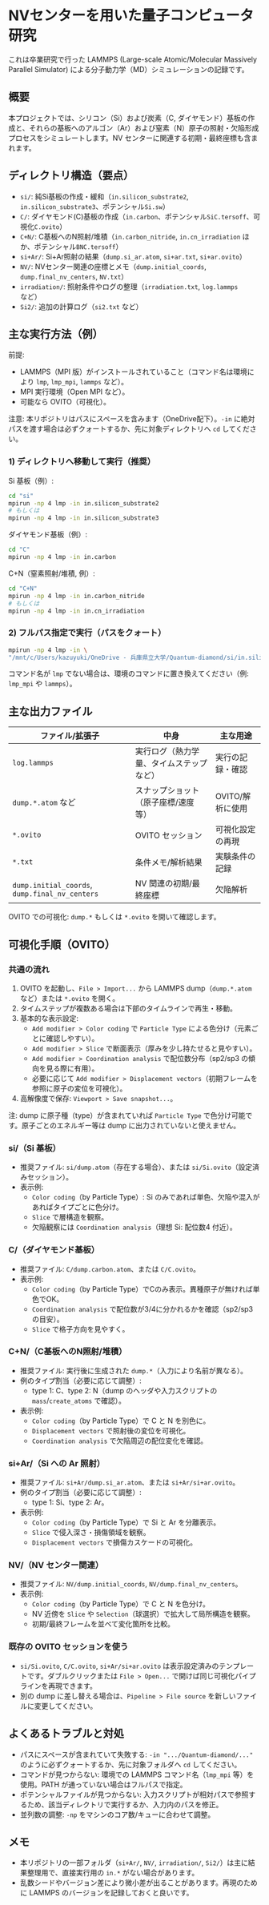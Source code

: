 # NVセンターを用いた量子コンピュータ研究

これは卒業研究で行った LAMMPS (Large-scale Atomic/Molecular Massively Parallel Simulator) による分子動力学（MD）シミュレーションの記録です。

## 概要

本プロジェクトでは、シリコン（Si）および炭素（C, ダイヤモンド）基板の作成と、それらの基板へのアルゴン（Ar）および窒素（N）原子の照射・欠陥形成プロセスをシミュレートします。NV センターに関連する初期・最終座標も含まれます。

## ディレクトリ構造（要点）

- `si/`: 純Si基板の作成・緩和（`in.silicon_substrate2`, `in.silicon_substrate3`、ポテンシャル`Si.sw`）
- `C/`: ダイヤモンド(C)基板の作成（`in.carbon`、ポテンシャル`SiC.tersoff`、可視化`C.ovito`）
- `C+N/`: C基板へのN照射/堆積（`in.carbon_nitride`, `in.cn_irradiation` ほか、ポテンシャル`BNC.tersoff`）
- `si+Ar/`: Si+Ar照射の結果（`dump.si_ar.atom`, `si+ar.txt`, `si+ar.ovito`）
- `NV/`: NVセンター関連の座標とメモ（`dump.initial_coords`, `dump.final_nv_centers`, `NV.txt`）
- `irradiation/`: 照射条件やログの整理（`irradiation.txt`, `log.lammps` など）
- `Si2/`: 追加の計算ログ（`si2.txt` など）

## 主な実行方法（例）

前提:
- LAMMPS（MPI 版）がインストールされていること（コマンド名は環境により `lmp`, `lmp_mpi`, `lammps` など）。
- MPI 実行環境（Open MPI など）。
- 可能なら OVITO（可視化）。

注意: 本リポジトリはパスにスペースを含みます（OneDrive配下）。`-in` に絶対パスを渡す場合は必ずクォートするか、先に対象ディレクトリへ `cd` してください。

### 1) ディレクトリへ移動して実行（推奨）

Si 基板（例）:
```bash
cd "si"
mpirun -np 4 lmp -in in.silicon_substrate2
# もしくは
mpirun -np 4 lmp -in in.silicon_substrate3
```

ダイヤモンド基板（例）:
```bash
cd "C"
mpirun -np 4 lmp -in in.carbon
```

C+N（窒素照射/堆積, 例）:
```bash
cd "C+N"
mpirun -np 4 lmp -in in.carbon_nitride
# もしくは
mpirun -np 4 lmp -in in.cn_irradiation
```

### 2) フルパス指定で実行（パスをクォート）

```bash
mpirun -np 4 lmp -in \
"/mnt/c/Users/kazuyuki/OneDrive - 兵庫県立大学/Quantum-diamond/si/in.silicon_substrate2"
```

コマンド名が `lmp` でない場合は、環境のコマンドに置き換えてください（例: `lmp_mpi` や `lammps`）。

## 主な出力ファイル

| ファイル/拡張子 | 中身 | 主な用途 |
| --- | --- | --- |
| `log.lammps` | 実行ログ（熱力学量、タイムステップなど） | 実行の記録・確認 |
| `dump.*.atom` など | スナップショット（原子座標/速度 等） | OVITO/解析に使用 |
| `*.ovito` | OVITO セッション | 可視化設定の再現 |
| `*.txt` | 条件メモ/解析結果 | 実験条件の記録 |
| `dump.initial_coords`, `dump.final_nv_centers` | NV 関連の初期/最終座標 | 欠陥解析 |

OVITO での可視化: `dump.*` もしくは `*.ovito` を開いて確認します。

## 可視化手順（OVITO）

### 共通の流れ

1. OVITO を起動し、`File > Import...` から LAMMPS dump（`dump.*.atom` など）または `*.ovito` を開く。
2. タイムステップが複数ある場合は下部のタイムラインで再生・移動。
3. 基本的な表示設定:
	 - `Add modifier > Color coding` で `Particle Type` による色分け（元素ごとに確認しやすい）。
	 - `Add modifier > Slice` で断面表示（厚みを少し持たせると見やすい）。
	 - `Add modifier > Coordination analysis` で配位数分布（sp2/sp3 の傾向を見る際に有用）。
	 - 必要に応じて `Add modifier > Displacement vectors`（初期フレームを参照に原子の変位を可視化）。
4. 高解像度で保存: `Viewport > Save snapshot...`。

注: dump に原子種（type）が含まれていれば `Particle Type` で色分け可能です。原子ごとのエネルギー等は dump に出力されていないと使えません。

### si/（Si 基板）

- 推奨ファイル: `si/dump.atom`（存在する場合）、または `si/Si.ovito`（設定済みセッション）。
- 表示例:
	- `Color coding`（by Particle Type）: Si のみであれば単色、欠陥や混入があればタイプごとに色分け。
	- `Slice` で層構造を観察。
	- 欠陥観察には `Coordination analysis`（理想 Si: 配位数4 付近）。

### C/（ダイヤモンド基板）

- 推奨ファイル: `C/dump.carbon.atom`、または `C/C.ovito`。
- 表示例:
	- `Color coding`（by Particle Type）でCのみ表示。異種原子が無ければ単色でOK。
	- `Coordination analysis` で配位数が3/4に分かれるかを確認（sp2/sp3 の目安）。
	- `Slice` で格子方向を見やすく。

### C+N/（C基板へのN照射/堆積）

- 推奨ファイル: 実行後に生成された `dump.*`（入力により名前が異なる）。
- 例のタイプ割当（必要に応じて調整）:
	- type 1: C、type 2: N（dump のヘッダや入力スクリプトの `mass`/`create_atoms` で確認）。
- 表示例:
	- `Color coding`（by Particle Type）で C と N を別色に。
	- `Displacement vectors` で照射後の変位を可視化。
	- `Coordination analysis` で欠陥周辺の配位変化を確認。

### si+Ar/（Si への Ar 照射）

- 推奨ファイル: `si+Ar/dump.si_ar.atom`、または `si+Ar/si+ar.ovito`。
- 例のタイプ割当（必要に応じて調整）:
	- type 1: Si、type 2: Ar。
- 表示例:
	- `Color coding`（by Particle Type）で Si と Ar を分離表示。
	- `Slice` で侵入深さ・損傷領域を観察。
	- `Displacement vectors` で損傷カスケードの可視化。

### NV/（NV センター関連）

- 推奨ファイル: `NV/dump.initial_coords`, `NV/dump.final_nv_centers`。
- 表示例:
	- `Color coding`（by Particle Type）で C と N を色分け。
	- NV 近傍を `Slice` や `Selection`（球選択）で拡大して局所構造を観察。
	- 初期/最終フレームを並べて変化箇所を比較。

### 既存の OVITO セッションを使う

- `si/Si.ovito`, `C/C.ovito`, `si+Ar/si+ar.ovito` は表示設定済みのテンプレートです。ダブルクリックまたは `File > Open...` で開けば同じ可視化パイプラインを再現できます。
- 別の dump に差し替える場合は、`Pipeline > File source` を新しいファイルに変更してください。

## よくあるトラブルと対処

- パスにスペースが含まれていて失敗する: `-in ".../Quantum-diamond/..."` のように必ずクォートするか、先に対象フォルダへ `cd` してください。
- コマンドが見つからない: 環境での LAMMPS コマンド名（`lmp_mpi` 等）を使用。PATH が通っていない場合はフルパスで指定。
- ポテンシャルファイルが見つからない: 入力スクリプトが相対パスで参照するため、該当ディレクトリで実行するか、入力内のパスを修正。
- 並列数の調整: `-np` をマシンのコア数/キューに合わせて調整。

## メモ

- 本リポジトリの一部フォルダ（`si+Ar/`, `NV/`, `irradiation/`, `Si2/`）は主に結果整理用で、直接実行用の `in.*` がない場合があります。
- 乱数シードやバージョン差により微小差が出ることがあります。再現のために LAMMPS のバージョンを記録しておくと良いです。
